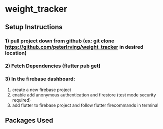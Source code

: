 # weight_tracker


## Setup Instructions

### 1) pull project down from github (ex: git clone https://github.com/peterIrving/weight_tracker in desired location)

### 2) Fetch Dependencies (flutter pub get)

### 3) In the firebase dashboard: 
 1) create a new firebase project
 2) enable add anonymous authentication and firestore (test mode security required) 
 3) add flutter to firebase project and follow flutter firecommands in terminal

## Packages Used
